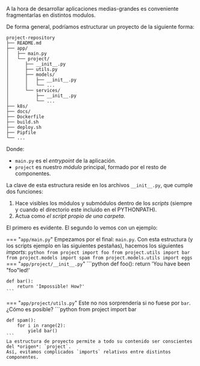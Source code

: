 A la hora de desarrollar aplicaciones medias-grandes es conveniente fragmentarlas en distintos modulos.

De forma general, podríamos estructurar un proyecto de la siguiente forma:

```
project-repository
├── README.md
├── app/
│   ├── main.py
│   └── project/
│      ├── __init__.py
│      ├── utils.py
│      ├── models/
│      │   ├── __init__.py
│      │   └── ...
│      └── services/
│          ├── __init__.py
│          └── ...
├── k8s/
├── docs/
├── Dockerfile
├── build.sh
├── deploy.sh
├── Pipfile
└── ...
```
Donde:

- `main.py` es el *entrypoint* de la aplicación.
- `project` es nuestro *módulo* principal, formado por el resto de componentes.

La clave de esta estructura reside en los archivos `__init__.py`, que cumple dos funciones:

1. Hace visibles los módulos y submódulos dentro de los *scripts* (siempre y cuando el directorio este incluido en el PYTHONPATH).
2. Actua como *el script propio de una carpeta*.

El primero es evidente. El segundo lo vemos con un ejemplo:

=== "`app/main.py`"
    Empezamos por el final: `main.py`. Con esta estructura (y los scripts ejemplo en las siguientes pestañas), hacemos los siguientes *imports*:
    ```python
    from project import foo
    from project.utils import bar
    from project.models import spam
    from project.models.utils import eggs
    ```
=== "`app/project/__init__.py`"
    ```python
    def foo():
        return 'You have been "foo"led!'

    def bar():
        return 'Impossible! How?'
    ```

=== "`app/project/utils.py`"
    Este no nos sorprendería si no fuese por `bar`. ¿Cómo es posible?
    ```python
    from project import bar

    def spam():
        for i in range(2):
            yield bar()
    ```
    La estructura de proyecto permite a todo su contenido ser conscientes del *origen*: `project`.
    Así, evitamos complicados `imports` relativos entre distintos componentes.
